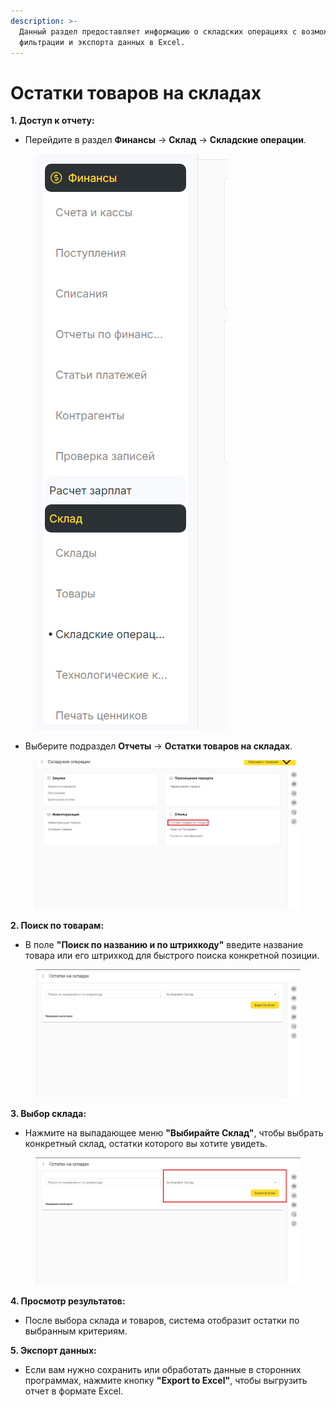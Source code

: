 ```yaml
---
description: >-
  Данный раздел предоставляет информацию о складских операциях с возможностью
  фильтрации и экспорта данных в Excel.
---
```


# Остатки  товаров на складах

**1. Доступ к отчету:**

* Перейдите в раздел **Финансы** -> **Склад** -> **Складские операции**.

<figure><img src="../../../../.gitbook/assets/image (376).png" alt=""><figcaption></figcaption></figure>

* Выберите подраздел **Отчеты** -> **Остатки товаров на складах**.

<figure><img src="../../../../.gitbook/assets/image (377).png" alt=""><figcaption></figcaption></figure>

**2. Поиск по товарам:**

* В поле **"Поиск по названию и по штрихкоду"** введите название товара или его штрихкод для быстрого поиска конкретной позиции.

<figure><img src="../../../../.gitbook/assets/image (378).png" alt=""><figcaption></figcaption></figure>

**3. Выбор склада:**

* Нажмите на выпадающее меню **"Выбирайте Склад"**, чтобы выбрать конкретный склад, остатки которого вы хотите увидеть.

<figure><img src="../../../../.gitbook/assets/image (381).png" alt=""><figcaption></figcaption></figure>

**4. Просмотр результатов:**

* После выбора склада и товаров, система отобразит остатки по выбранным критериям.

**5. Экспорт данных:**

* Если вам нужно сохранить или обработать данные в сторонних программах, нажмите кнопку **"Export to Excel"**, чтобы выгрузить отчет в формате Excel.
